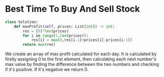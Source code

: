 # Best Time To Buy And Sell Stock
```python
class Solution:
    def maxProfit(self, prices: List[int]) -> int:
        res = [0]*len(prices)
        for i in range(1,len(prices)):
            res[i] = max(0,res[i-1]+prices[i]-prices[i-1])
        return max(res)
```
We create an array of max profit calculated for each day. It is calculated by firstly assigning 0 to the first element, then calculating each next number's max value by finding the difference between the two numbers and checking if it's positive. If it's negative we return 0.
